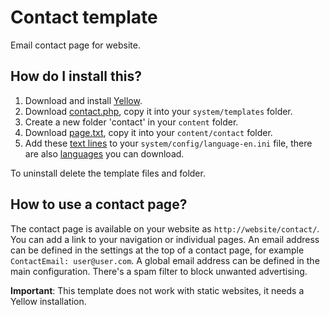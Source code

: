 Contact template
================
Email contact page for website.

How do I install this?
----------------------
1. Download and install [Yellow](https://github.com/markseu/yellowcms/).  
2. Download [contact.php](contact.php?raw=true), copy it into your `system/templates` folder.  
3. Create a new folder 'contact' in your `content` folder.
4. Download [page.txt](page.txt?raw=true), copy it into your `content/contact` folder.
5. Add these [text lines](contacttext.ini?raw=true) to your `system/config/language-en.ini` file, there are also [languages](https://github.com/markseu/yellowcms-extensions/tree/master/languages) you can download.

To uninstall delete the template files and folder.

How to use a contact page?
--------------------------
The contact page is available on your website as `http://website/contact/`. You can add a link to your navigation or individual pages. An email address can be defined in the settings at the top of a contact page, for example `ContactEmail: user@user.com`. A global email address can be defined in the main configuration. There's a spam filter to block unwanted advertising.

**Important**: This template does not work with static websites, it needs a Yellow installation.